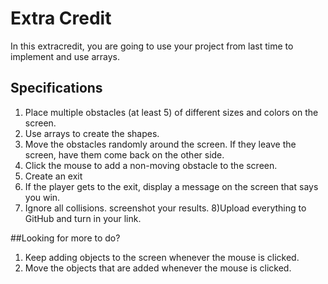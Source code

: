 # Extra Credit
In this extracredit, you are going to use your project from last time to implement and use arrays.

## Specifications
1) Place multiple obstacles (at least 5) of different sizes and colors on the screen.
2) Use arrays to create the shapes.
3) Move the obstacles randomly around the screen. If they leave the screen, have them come back on the other side.
4) Click the mouse to add a non-moving obstacle to the screen.
5) Create an exit
6) If the player gets to the exit, display a message on the screen that says you win.
7) Ignore all collisions. screenshot your results.
8)Upload everything to GitHub and turn in your link.

##Looking for more to do?

1) Keep adding objects to the screen whenever the mouse is clicked.
2) Move the objects that are added whenever the mouse is clicked.
